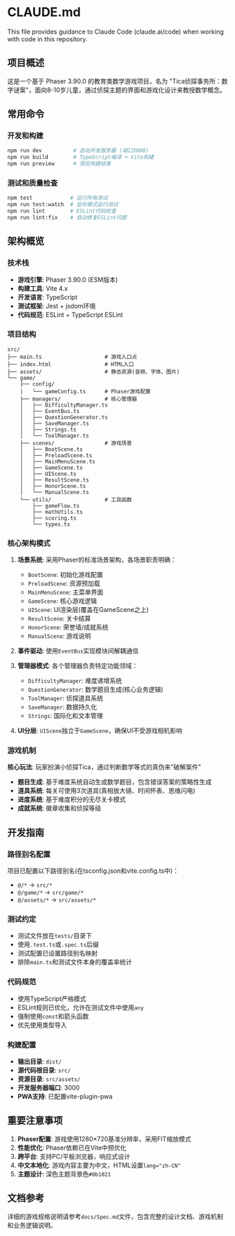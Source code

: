 # CLAUDE.md

This file provides guidance to Claude Code (claude.ai/code) when working with code in this repository.

## 项目概述

这是一个基于 Phaser 3.90.0 的教育类数学游戏项目，名为 "Tica侦探事务所：数字谜案"，面向8-10岁儿童，通过侦探主题的界面和游戏化设计来教授数学概念。

## 常用命令

### 开发和构建
```bash
npm run dev          # 启动开发服务器 (端口3000)
npm run build        # TypeScript编译 + Vite构建
npm run preview      # 预览构建结果
```

### 测试和质量检查
```bash
npm test            # 运行所有测试
npm run test:watch  # 监听模式运行测试
npm run lint        # ESLint代码检查
npm run lint:fix    # 自动修复ESLint问题
```

## 架构概览

### 技术栈
- **游戏引擎**: Phaser 3.90.0 (ESM版本)
- **构建工具**: Vite 4.x
- **开发语言**: TypeScript
- **测试框架**: Jest + jsdom环境
- **代码规范**: ESLint + TypeScript ESLint

### 项目结构
```
src/
├── main.ts                    # 游戏入口点
├── index.html                 # HTML入口
├── assets/                    # 静态资源(音频、字体、图片)
└── game/
    ├── config/
    │   └── gameConfig.ts      # Phaser游戏配置
    ├── managers/              # 核心管理器
    │   ├── DifficultyManager.ts
    │   ├── EventBus.ts
    │   ├── QuestionGenerator.ts
    │   ├── SaveManager.ts
    │   ├── Strings.ts
    │   └── ToolManager.ts
    ├── scenes/                # 游戏场景
    │   ├── BootScene.ts
    │   ├── PreloadScene.ts
    │   ├── MainMenuScene.ts
    │   ├── GameScene.ts
    │   ├── UIScene.ts
    │   ├── ResultScene.ts
    │   ├── HonorScene.ts
    │   └── ManualScene.ts
    └── utils/                 # 工具函数
        ├── gameFlow.ts
        ├── mathUtils.ts
        ├── scoring.ts
        └── types.ts
```

### 核心架构模式

1. **场景系统**: 采用Phaser的标准场景架构，各场景职责明确：
   - `BootScene`: 初始化游戏配置
   - `PreloadScene`: 资源预加载
   - `MainMenuScene`: 主菜单界面
   - `GameScene`: 核心游戏逻辑
   - `UIScene`: UI渲染层(覆盖在GameScene之上)
   - `ResultScene`: 关卡结算
   - `HonorScene`: 荣誉墙/成就系统
   - `ManualScene`: 游戏说明

2. **事件驱动**: 使用`EventBus`实现模块间解耦通信

3. **管理器模式**: 各个管理器负责特定功能领域：
   - `DifficultyManager`: 难度递增系统
   - `QuestionGenerator`: 数学题目生成(核心业务逻辑)
   - `ToolManager`: 侦探道具系统
   - `SaveManager`: 数据持久化
   - `Strings`: 国际化和文本管理

4. **UI分层**: `UIScene`独立于`GameScene`，确保UI不受游戏相机影响

### 游戏机制

**核心玩法**: 玩家扮演小侦探Tica，通过判断数学等式的真伪来"破解案件"

- **题目生成**: 基于难度系统自动生成数学题目，包含错误答案的策略性生成
- **道具系统**: 每关可使用3次道具(真相放大镜、时间怀表、思维闪电)
- **进度系统**: 基于难度积分的无尽关卡模式
- **成就系统**: 徽章收集和侦探等级

## 开发指南

### 路径别名配置
项目已配置以下路径别名(在tsconfig.json和vite.config.ts中)：
- `@/*` → `src/*`
- `@/game/*` → `src/game/*`
- `@/assets/*` → `src/assets/*`

### 测试约定
- 测试文件放在`tests/`目录下
- 使用`.test.ts`或`.spec.ts`后缀
- 测试配置已设置路径别名映射
- 排除`main.ts`和测试文件本身的覆盖率统计

### 代码规范
- 使用TypeScript严格模式
- ESLint规则已优化，允许在测试文件中使用`any`
- 强制使用`const`和箭头函数
- 优先使用类型导入

### 构建配置
- **输出目录**: `dist/`
- **源代码根目录**: `src/`
- **资源目录**: `src/assets/`
- **开发服务器端口**: 3000
- **PWA支持**: 已配置vite-plugin-pwa

## 重要注意事项

1. **Phaser配置**: 游戏使用1280×720基准分辨率，采用FIT缩放模式
2. **性能优化**: Phaser依赖已在Vite中预优化
3. **跨平台**: 支持PC/平板浏览器，响应式设计
4. **中文本地化**: 游戏内容主要为中文，HTML设置`lang="zh-CN"`
5. **主题设计**: 深色主题背景色`#0b1021`

## 文档参考

详细的游戏规格说明请参考`docs/Spec.md`文件，包含完整的设计文档、游戏机制和业务逻辑说明。
